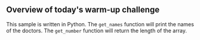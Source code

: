 ## Overview of today's warm-up challenge

This sample is written in Python. The `get_names` function will print the names of the doctors. The `get_number` function will return the length of the array.
